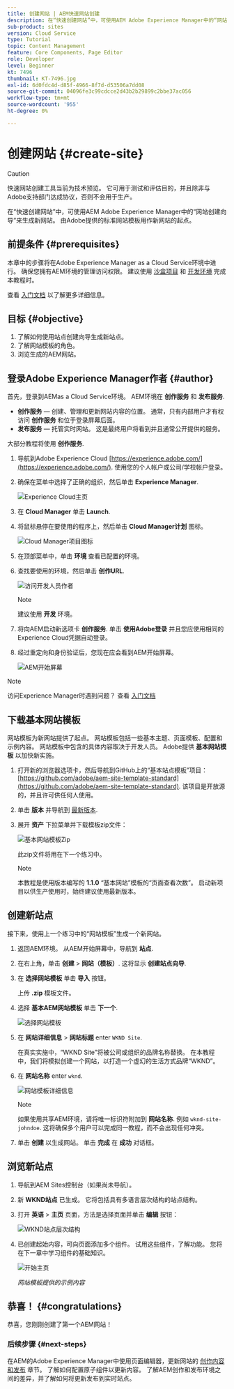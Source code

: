 ```yaml
---
title: 创建网站 | AEM快速网站创建
description: 在“快速创建网站”中，可使用AEM Adobe Experience Manager中的“网站创建向导”来生成新网站。 由Adobe提供的标准网站模板用作新网站的起点。
sub-product: sites
version: Cloud Service
type: Tutorial
topic: Content Management
feature: Core Components, Page Editor
role: Developer
level: Beginner
kt: 7496
thumbnail: KT-7496.jpg
exl-id: 6d0fdc4d-d85f-4966-8f7d-d53506a7dd08
source-git-commit: 04096fe3c99cdcce2d43b2b29899c2bbe37ac056
workflow-type: tm+mt
source-wordcount: '955'
ht-degree: 0%

---
```


# 创建网站 {#create-site}

>[!CAUTION]
>
> 快速网站创建工具当前为技术预览。 它可用于测试和评估目的，并且除非与Adobe支持部门达成协议，否则不会用于生产。

在“快速创建网站”中，可使用AEM Adobe Experience Manager中的“网站创建向导”来生成新网站。 由Adobe提供的标准网站模板用作新网站的起点。

## 前提条件 {#prerequisites}

本章中的步骤将在Adobe Experience Manager as a Cloud Service环境中进行。 确保您拥有AEM环境的管理访问权限。 建议使用 [沙盒项目](https://experienceleague.adobe.com/docs/experience-manager-cloud-service/onboarding/getting-access/sandbox-programs/introduction-sandbox-programs.html) 和 [开发环境](https://experienceleague.adobe.com/docs/experience-manager-cloud-service/implementing/using-cloud-manager/manage-environments.html) 完成本教程时。

查看 [入门文档](https://experienceleague.adobe.com/docs/experience-manager-cloud-service/onboarding/home.html) 以了解更多详细信息。

## 目标 {#objective}

1. 了解如何使用站点创建向导生成新站点。
1. 了解网站模板的角色。
1. 浏览生成的AEM网站。

## 登录Adobe Experience Manager作者 {#author}

首先，登录到AEMas a Cloud Service环境。 AEM环境在 **创作服务** 和 **发布服务**.

* **创作服务**  — 创建、管理和更新网站内容的位置。 通常，只有内部用户才有权访问 **创作服务** 和位于登录屏幕后面。
* **发布服务**  — 托管实时网站。 这是最终用户将看到并且通常公开提供的服务。

大部分教程将使用 **创作服务**.

1. 导航到Adobe Experience Cloud [https://experience.adobe.com/](https://experience.adobe.com/). 使用您的个人帐户或公司/学校帐户登录。
1. 确保在菜单中选择了正确的组织，然后单击 **Experience Manager**.

   ![Experience Cloud主页](assets/create-site/experience-cloud-home-screen.png)

1. 在 **Cloud Manager** 单击 **Launch**.
1. 将鼠标悬停在要使用的程序上，然后单击 **Cloud Manager计划** 图标。

   ![Cloud Manager项目图标](assets/create-site/cloud-manager-program-icon.png)

1. 在顶部菜单中，单击 **环境** 查看已配置的环境。

1. 查找要使用的环境，然后单击 **创作URL**.

   ![访问开发人员作者](assets/create-site/access-dev-environment.png)

   >[!NOTE]
   >
   >建议使用 **开发** 环境。

1. 将向AEM启动新选项卡 **创作服务**. 单击 **使用Adobe登录** 并且您应使用相同的Experience Cloud凭据自动登录。

1. 经过重定向和身份验证后，您现在应会看到AEM开始屏幕。

   ![AEM开始屏幕](assets/create-site/aem-start-screen.png)

>[!NOTE]
>
> 访问Experience Manager时遇到问题？ 查看 [入门文档](https://experienceleague.adobe.com/docs/experience-manager-cloud-service/onboarding/home.html)

## 下载基本网站模板

网站模板为新网站提供了起点。 网站模板包括一些基本主题、页面模板、配置和示例内容。 网站模板中包含的具体内容取决于开发人员。 Adobe提供 **基本网站模板** 以加快新实施。

1. 打开新的浏览器选项卡，然后导航到GitHub上的“基本站点模板”项目： [https://github.com/adobe/aem-site-template-standard](https://github.com/adobe/aem-site-template-standard). 该项目是开放源的，并且许可供任何人使用。
1. 单击 **版本** 并导航到 [最新版本](https://github.com/adobe/aem-site-template-standard/releases/latest).
1. 展开 **资产** 下拉菜单并下载模板zip文件：

   ![基本网站模板Zip](assets/create-site/template-basic-zip-file.png)

   此zip文件将用在下一个练习中。

   >[!NOTE]
   >
   > 本教程是使用版本编写的 **1.1.0** “基本网站”模板的“页面查看次数”。 启动新项目以供生产使用时，始终建议使用最新版本。

## 创建新站点

接下来，使用上一个练习中的“网站模板”生成一个新网站。

1. 返回AEM环境。 从AEM开始屏幕中，导航到 **站点**.
1. 在右上角，单击 **创建** > **网站（模板）**. 这将显示 **创建站点向导**.
1. 在 **选择网站模板** 单击 **导入** 按钮。

   上传 **.zip** 模板文件。

1. 选择 **基本AEM网站模板** 单击 **下一个**.

   ![选择网站模板](assets/create-site/select-site-template.png)

1. 在 **网站详细信息** > **网站标题** enter `WKND Site`.

   在真实实施中，“WKND Site”将被公司或组织的品牌名称替换。 在本教程中，我们将模拟创建一个网站，以打造一个虚幻的生活方式品牌“WKND”。

1. 在 **网站名称** enter `wknd`.

   ![网站模板详细信息](assets/create-site/site-template-details.png)

   >[!NOTE]
   >
   > 如果使用共享AEM环境，请将唯一标识符附加到 **网站名称**. 例如 `wknd-site-johndoe`. 这将确保多个用户可以完成同一教程，而不会出现任何冲突。

1. 单击 **创建** 以生成网站。 单击 **完成** 在 **成功** 对话框。

## 浏览新站点

1. 导航到AEM Sites控制台（如果尚未导航）。
1. 新 **WKND站点** 已生成。 它将包括具有多语言层次结构的站点结构。
1. 打开 **英语** > **主页** 页面，方法是选择页面并单击 **编辑** 按钮：

   ![WKND站点层次结构](assets/create-site/wknd-site-starter-hierarchy.png)

1. 已创建起始内容，可向页面添加多个组件。 试用这些组件，了解功能。 您将在下一章中学习组件的基础知识。

   ![开始主页](assets/create-site/start-home-page.png)

   *网站模板提供的示例内容*

## 恭喜！ {#congratulations}

恭喜，您刚刚创建了第一个AEM网站！

### 后续步骤 {#next-steps}

在AEM的Adobe Experience Manager中使用页面编辑器，更新网站的 [创作内容和发布](author-content-publish.md) 章节。 了解如何配置原子组件以更新内容。 了解AEM创作和发布环境之间的差异，并了解如何将更新发布到实时站点。
